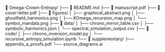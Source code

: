 📁 Omega-Crown-Entropy/
├── 📄 README.md
├── 📄 manuscript.pdf
├── 📄 cover-letter.pdf
├── 📁 figures/
│   ├── graphical_abstract.png
│   ├── ghostfield_harmonics.png
│   ├── KOmega_recursion_map.png
│   └── symbol_mandala.png
├── 📁 data/
│   ├── chrono_mirror_table.csv
│   ├── symbolic_harmonics.json
│   └── spectral_simulation_output.csv
├── 📁 code/
│   ├── chrono_inversion_model.py
│   └── recursive_entropy_simulation.ipynb
└── 📁 supplementary/
    ├── appendix_a_proofs.pdf
    └── source_diagrams.ai
